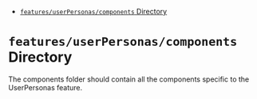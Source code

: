<!-- START doctoc generated TOC please keep comment here to allow auto update -->
<!-- DON'T EDIT THIS SECTION, INSTEAD RE-RUN doctoc TO UPDATE -->

- [`features/userPersonas/components` Directory](#featuresuserpersonascomponents-directory)

<!-- END doctoc generated TOC please keep comment here to allow auto update -->

# `features/userPersonas/components` Directory

The components folder should contain all the components specific to the UserPersonas feature.
